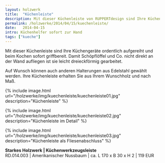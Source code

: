 ```yaml
---
layout: holzwerk
title:  "Küchenleiste"
description: Mit dieser Küchenleiste von RUPPERTdesign sind Ihre Küchengeräte ordentlich aufgereiht. Ihre Küchenleiste erhalten Sie aus Ihrem Wunschholz und nach Maß.
permalink: /holzwerke/2014/04/15/kuechenleiste/
date:   2014-04-15
intro: Küchenhelfer sofort zur Hand
tags: ["kueche"]
---
```


Mit dieser Küchenleiste sind Ihre Küchengeräte ordentlich aufgereiht und beim Kochen sofort griffbereit. 
Damit Schöpflöffel und Co. nicht direkt an der Wand aufliegen ist sie leicht dreieckförmig gearbeitet. 

Auf Wunsch können auch anderen Halterungen aus Edelstahl gewählt werden. 
Ihre Küchenleiste erhalten Sie aus Ihrem Wunschholz und nach Maß.

{% include image.html url="/holzwerke/img/kuechenleiste/kuechenleiste01.jpg" description="Küchenleiste" %}


{% include image.html url="/holzwerke/img/kuechenleiste/kuechenleiste02.jpg" description="Küchenleiste im Detail" %}


{% include image.html url="/holzwerke/img/kuechenleiste/kuechenleiste03.jpg" description="Küchenleiste als Fliesenabschluss" %}


**Starkes Holzwerk \| Küchenwerkzeugsleiste**    
RD.014.003  \| 	Amerikanischer Nussbaum \| ca. L 170 x B 30 x H 2 \| 119 EUR
